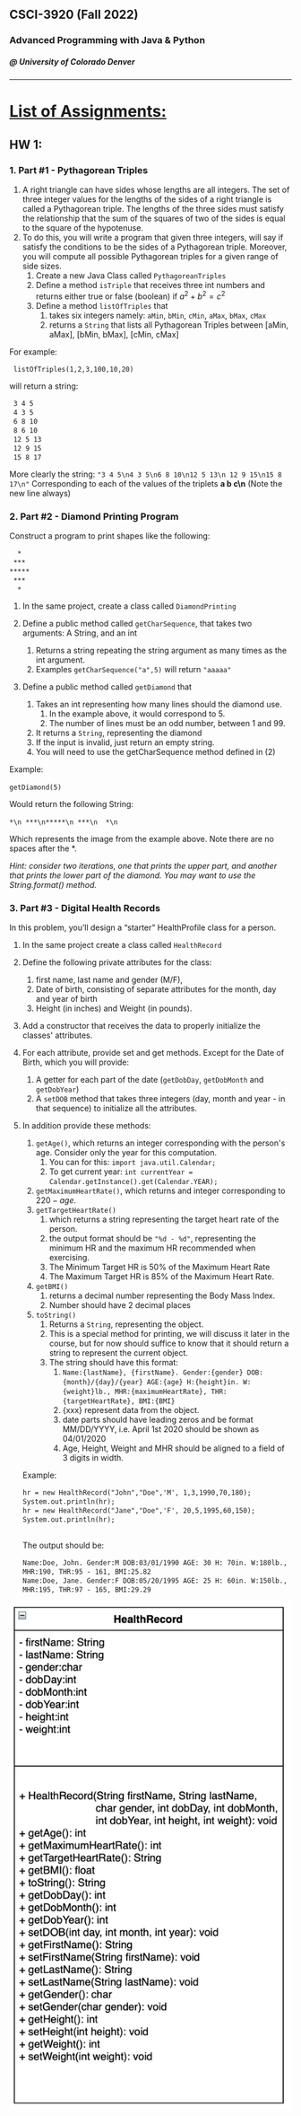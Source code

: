 ## CSCI-3920 (Fall 2022)
### Advanced Programming with Java &amp; Python
##### @ University of Colorado Denver
---

# <ins>List of Assignments:</ins>

## **HW 1:** 
### 1. Part #1 - Pythagorean Triples
   1.  A right triangle can have sides whose lengths are all integers. The set of three integer values for the lengths of the sides of a right triangle is called a Pythagorean triple. The lengths of the three sides must satisfy the relationship that the sum of the squares of two of the sides is equal to the square of the hypotenuse.
   2.  To do this, you will write a program that given three integers, will say if satisfy the conditions to be the sides of a Pythagorean triple. Moreover, you will compute all possible Pythagorean triples for a given range of side sizes.
         1. Create a new Java Class called `PythagoreanTriples`
         2. Define a method `isTriple` that receives three int numbers and returns either true or false (boolean) if $a^{2}+b^{2}=c^{2}$
         3. Define a method `listOfTriples` that
            1.  takes six integers namely: `aMin`, `bMin`, `cMin`, `aMax`, `bMax`, `cMax`
            2. returns a `String` that lists all Pythagorean Triples between [aMin, aMax], [bMin, bMax], [cMin, cMax] 

   For example: 

     listOfTriples(1,2,3,100,10,20)
     
  will return a string:
     
     3 4 5
     4 3 5
     6 8 10
     8 6 10
     12 5 13
     12 9 15
     15 8 17
     
  More clearly the string:
  `"3 4 5\n4 3 5\n6 8 10\n12 5 13\n 12 9 15\n15 8 17\n"`
  Corresponding to each of the values of the triplets **a b c\n**  (Note the new line always)

### 2. Part #2 - Diamond Printing Program
   Construct a program to print shapes like the following:

      *
     ***
    *****
     ***
      *
1. In the same project, create a class called `DiamondPrinting`
   
2. Define a public method called `getCharSequence`, that takes two arguments: A  String, and an int
     1. Returns a string repeating the string argument as many times as the int argument. 
     2.  Examples `getCharSequence("a",5)`  will return `"aaaaa"`
  
  1. Define a public method called `getDiamond` that
        1. Takes an int representing how many lines should the diamond use. 
           1. In the example above, it would correspond to 5.
           2. The number of lines must be an odd number, between 1 and 99.
        2. It returns a `String`, representing the diamond
        3. If the input is invalid, just return an empty string.
        4. You will need to use the getCharSequence method defined in (2)

Example:

`getDiamond(5)`

Would return the following String:

  `*\n ***\n*****\n ***\n  *\n`

Which represents the image from the example above. Note there are no spaces after the *.

*Hint: consider two iterations, one that prints the upper part, and another that prints the lower part of the diamond. You may want to use the String.format() method.*

### 3. Part #3 - Digital Health Records
   In this problem, you’ll design a “starter” HealthProfile class for a person.
1. In the same project create a class called `HealthRecord`
2. Define the following private attributes for the class:
   1.  first name, last name and gender (M/F),
   2. Date of birth, consisting of separate attributes for the month, day and year of birth
   3. Height (in inches) and Weight (in pounds).
3. Add a constructor that receives the data to properly initialize the classes' attributes.
4. For each attribute, provide set and get methods. Except for the Date of Birth, which you will provide:
   1. A getter for each part of the date (`getDobDay`, `getDobMonth` and `getDobYear`)
   2. A `setDOB` method that takes three integers (day, month and year - in that sequence) to initialize all the attributes.
5. In addition provide these methods:
   1. `getAge()`, which returns an integer corresponding with the person's age. Consider only the year for this computation.
      1. You can for this: `import java.util.Calendar;`
      2. To get current year:  `int currentYear = Calendar.getInstance().get(Calendar.YEAR);`
   2. `getMaximumHeartRate()`, which returns and integer corresponding to $220-age$.
   3. `getTargetHeartRate()`
      1. which returns a string representing the target heart rate of the person. 
      2. the output format should be `"%d - %d"`, representing the minimum HR and the maximum HR recommended when exercising. 
      3. The Minimum Target HR is 50% of the Maximum Heart Rate
      4. The Maximum Target HR is 85% of the Maximum Heart Rate.
   4. `getBMI()`
      1. returns a decimal number representing the Body Mass Index.
      2. Number should have 2 decimal places 
   5. `toString()`
      1. Returns a `String`, representing the object. 
      2. This is a special method for printing, we will discuss it later in the course, but for now should suffice to know that it should return a string to represent the current object. 
      3. The string should have this format:
         1. `Name:{lastName}, {firstName}. Gender:{gender} DOB:{month}/{day}/{year} AGE:{age} H:{height}in. W:{weight}lb., MHR:{maximumHeartRate}, THR:{targetHeartRate}, BMI:{BMI}`
         2. {xxx} represent data from the object.
         3. date parts should have leading zeros and be format MM/DD/YYYY, i.e. April 1st 2020 should be shown as 04/01/2020
         4. Age, Height, Weight and MHR should be aligned to a field of 3 digits in width.

    Example:
    ```
    hr = new HealthRecord("John","Doe",'M', 1,3,1990,70,180);
    System.out.println(hr);
    hr = new HealthRecord("Jane","Doe",'F', 20,5,1995,60,150);
    System.out.println(hr);
  
    ```
    The output should be:
    ```
    Name:Doe, John. Gender:M DOB:03/01/1990 AGE: 30 H: 70in. W:180lb., MHR:190, THR:95 - 161, BMI:25.82
    Name:Doe, Jane. Gender:F DOB:05/20/1995 AGE: 25 H: 60in. W:150lb., MHR:195, THR:97 - 165, BMI:29.29
    ```
![](https://github.com/a-burlacu/CSCI-3920/blob/main/Hwk1/hwk1_health_record.png)